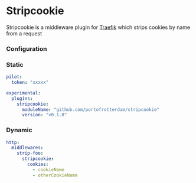 # Stripcookie
Stripcookie is a middleware plugin for [Traefik](https://github.com/traefik/traefik) which strips cookies by name from a request

### Configuration

### Static

```yaml
pilot:
  token: "xxxxx"

experimental:
  plugins:
    stripcookie:
      moduleName: "github.com/portofrotterdam/stripcookie"
      version: "v0.1.0"
```

### Dynamic

```yaml
http:
  middlewares:
    strip-foo:
      stripcookie:
        cookies:
          - cookieName
          - otherCookieName
```
